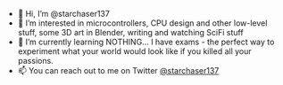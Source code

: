 - 👋 Hi, I’m @starchaser137
- 👀 I’m interested in microcontrollers, CPU design and other low-level stuff, some 3D art in Blender, writing and watching SciFi stuff 
- 🌱 I’m currently learning NOTHING... I have exams - the perfect way to experiment what your world would look like if you killed all your passions.
- 📫 You can reach out to me on Twitter [@starchaser137](https://twitter.com/starchaser137)

